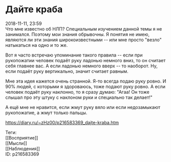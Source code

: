 Дайте краба
============

   
 2018-11-11, 23:59   
  Что мне известно об НЛП? Специальным изучением данной темы я не занимался. Поэтому мои знания обрывочны. Я понятия не имею, являются ли эти знания широкоизвестными -- или мне просто "везло" натыкаться на одно и то же.   
   
 Вот я часто встречаю упоминание такого правила -- если при рукопожатии человек подаёт руку ладонью немного вниз, то он считает себя главнее вас. А если ладонью немного вверх -- то наоборот. Ну, если подаёт руку вертикально, значит считает равным.   
   
 Мне эта идея кажется очень странной. Я-то всегда подаю руку ровно. И 90% людей, с которыми я здороваюсь, тоже подают руку ровно. А если человек подаёт руку наклонно, то я сразу думаю: "Агаа! Он тоже слышал про эту штуку с наклоном руки и специально так делает!"   
   
 А ещё мне не нравится, если жмут руку вяло или если недозамыкают рукопожатие, а жмут только пальцы.   
    
 <https://diary.ru/~zHz00/p216583369_dajte-kraba.htm>   
   
 Теги:   
 [[Восприятие]]   
 [[Мысли]]   
 [[Наблюдения]]   
 ID: p216583369